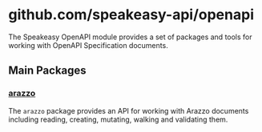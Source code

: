 # github.com/speakeasy-api/openapi

The Speakeasy OpenAPI module provides a set of packages and tools for working with OpenAPI Specification documents.

## Main Packages

### [arazzo](./arazzo/README.md)

The `arazzo` package provides an API for working with Arazzo documents including reading, creating, mutating, walking and validating them.